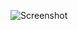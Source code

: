 ![Screenshot](https://raw.githubusercontent.com/Cryakl/Ultimate-RAT-Collection/refs/heads/main/Bifrost/Bifrost%20v1.1.01/Screenshot.png)
